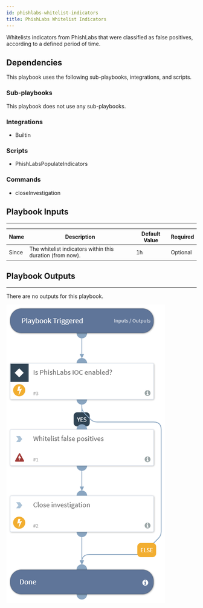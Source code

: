 ```yaml
---
id: phishlabs-whitelist-indicators
title: PhishLabs Whitelist Indicators
---
```


Whitelists indicators from PhishLabs that were classified as false positives, according to a defined period of time.

## Dependencies
This playbook uses the following sub-playbooks, integrations, and scripts.

### Sub-playbooks
This playbook does not use any sub-playbooks.

### Integrations
* Builtin

### Scripts
* PhishLabsPopulateIndicators

### Commands
* closeInvestigation

## Playbook Inputs
---

| **Name** | **Description** | **Default Value** | **Required** |
| --- | --- | --- | --- |
| Since | The whitelist indicators within this duration (from now). | 1h | Optional |

## Playbook Outputs
---
There are no outputs for this playbook.

![PhishLabsWhitelistIndicators](https://github.com/ElazarK/content-docs/blob/master/images/playbooks/PhishLabsWhitelistIndicators.png)
